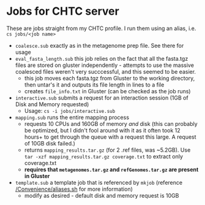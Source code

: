 # Jobs for CHTC server
These are jobs straight from my CHTC profile. I run them using an alias, i.e. `cs jobs/<job name>`
* `coalesce.sub` exactly as in the metagenome prep file. See there for usage
* `eval_fasta_length.sub` this job relies on the fact that all the fasta.tgz files are stored on gluster
independently - attempts to use the massive coalesced files weren't very succcessful, and this seemed to be easier.
  * this job moves each fasta.tgz from Gluster to the working directory, then untar's it and outputs its file length in lines to a file
  * creates `file_info.txt` in Gluster (can be checked as the job runs)
* `interactive.sub` submits a request for an interaction session (1GB of Disk and Memory requested)
  * Usage: `cs -i jobs/interactive.sub`
* `mapping.sub` runs the entire mapping process
  * requests 10 CPUs and 160GB of memory *and* disk (this can probably be optimized, but I didn't fool around with it 
  as it often took 12 hours+ to get through the queue with a request this large. A request of 10GB disk failed.)
  * returns `mapping_results.tar.gz` (for 2 .ref files, was ~5.2GB). Use `tar -xzf mapping_results.tar.gz coverage.txt` to extract only coverage.txt
  * **requires that `metagenomes.tar.gz` and `refGenomes.tar.gz` are present in Gluster**
* `template.sub` a template job that is referenced by `mkjob` (reference [/Convenience/aliases.sh](https://github.com/MatthewWolff/CHTC/blob/master/Convenience/aliases.sh) for more information)
  * modify as desired - default disk and memory request is 10GB
